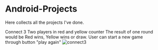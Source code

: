 # Android-Projects
Here collects all the projects I've done.

Connect 3
Two players in red and yellow counter
The result of one round would be Red wins, Yellow wins or draw.
User can start a new game through button "play again"
![connect3](https://user-images.githubusercontent.com/54572005/95027656-25b90e80-064f-11eb-8afa-d273c293ca6c.gif)
